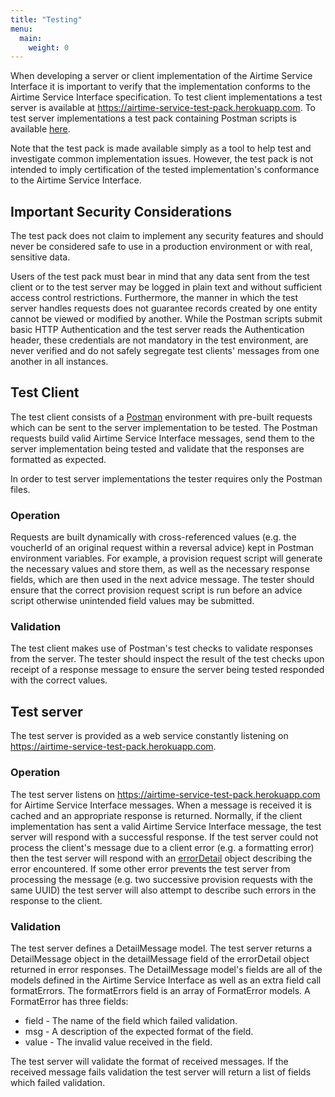 ```yaml
---
title: "Testing"
menu:
  main:
    weight: 0
---
```


When developing a server or client implementation of the Airtime Service Interface it is important to verify that the implementation conforms to the Airtime Service Interface specification. To test client implementations a test server is available at https://airtime-service-test-pack.herokuapp.com. To test server implementations a test pack containing Postman scripts is available [here](https://github.com/electrumpayments/airtime-service-test-pack/tree/master/test/postman).

Note that the test pack is made available simply as a tool to help test and investigate common implementation issues. However, the test pack is not intended to imply certification of the tested implementation's conformance to the Airtime Service Interface.

## Important Security Considerations

The test pack does not claim to implement any security features and should never be considered safe to use in a production environment or with real, sensitive data.

Users of the test pack must bear in mind that any data sent from the test client or to the test server may be logged in plain text and without sufficient access control restrictions. Furthermore, the manner in which the test server handles requests does not guarantee records created by one entity cannot be viewed or modified by another. While the Postman scripts submit basic HTTP Authentication and the test server reads the Authentication header, these credentials are not mandatory in the test environment, are never verified and do not safely segregate test clients' messages from one another in all instances.

## Test Client
The test client consists of a [Postman](https://www.getpostman.com) environment with pre-built requests which can be sent to the server implementation to be tested. The Postman requests build valid Airtime Service Interface messages, send them to the server implementation being tested and validate that the responses are formatted as expected.

In order to test server implementations the tester requires only the Postman files.

### Operation

Requests are built dynamically with cross-referenced values (e.g. the voucherId of an original request within a reversal advice) kept in Postman environment variables. For example, a provision request script will generate the necessary values and store them, as well as the necessary response fields, which are then used in the next advice message. The tester should ensure that the correct provision request script is run before an advice script otherwise unintended field values may be submitted.

### Validation

The test client makes use of Postman's test checks to validate responses from the server. The tester should inspect the result of the test checks upon receipt of a response message to ensure the server being tested responded with the correct values.

## Test server

The test server is provided as a web service constantly listening on https://airtime-service-test-pack.herokuapp.com.

### Operation

The test server listens on https://airtime-service-test-pack.herokuapp.com for Airtime Service Interface messages. When a message is received it is cached and an appropriate response is returned. Normally, if the client implementation has sent a valid Airtime Service Interface message, the test server will respond with a successful response. If the test server could not process the client's message due to a client error (e.g. a formatting error) then the test server will respond with an [errorDetail](/specification/operations/#errorDetail) object describing the error encountered. If some other error prevents the test server from processing the message (e.g. two successive provision requests with the same UUID) the test server will also attempt to describe such errors in the response to the client.

### Validation

The test server defines a DetailMessage model. The test server returns a DetailMessage object in the detailMessage field of the errorDetail object returned in error responses. The DetailMessage model's fields are all of the models defined in the Airtime Service Interface as well as an extra field call formatErrors. The formatErrors field is an array of FormatError models. A FormatError has three fields:

- field - The name of the field which failed validation.
- msg - A description of the expected format of the field.
- value - The invalid value received in the field.

The test server will validate the format of received messages. If the received message fails validation the test server will return a list of fields which failed validation.
